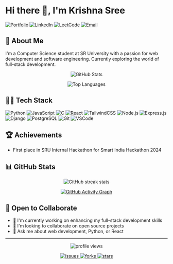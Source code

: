 

<!--
**krishnasree5/krishnasree5** is a ✨ _special_ ✨ repository because its `README.md` (this file) appears on your GitHub profile.

Here are some ideas to get you started:

- 🔭 I’m currently working on ...
- 🌱 I’m currently learning ...
- 👯 I’m looking to collaborate on ...
- 🤔 I’m looking for help with ...
- 💬 Ask me about ...
- 📫 How to reach me: ...
- 😄 Pronouns: ...
- ⚡ Fun fact: ...
-->

# Hi there 👋, I'm Krishna Sree

[![Portfolio](https://img.shields.io/badge/Portfolio-5340ff?style=for-the-badge&logo=Google-chrome&logoColor=white)](https://krishna-sree-portfolio.vercel.app/)
[![LinkedIn](https://img.shields.io/badge/LinkedIn-0077B5?style=for-the-badge&logo=linkedin&logoColor=white)](https://www.linkedin.com/in/gkrishnasree5/)
[![LeetCode](https://img.shields.io/badge/LeetCode-FFA116?style=for-the-badge&logo=LeetCode&logoColor=black)](https://leetcode.com/u/gkrishnasree5/)
[![Email](https://img.shields.io/badge/Email-D14836?style=for-the-badge&logo=gmail&logoColor=white)](mailto:gkrishnasree5@gmail.com)

## 💫 About Me
I'm a Computer Science student at SR University with a passion for web development and software engineering. Currently exploring the world of full-stack development.
<!-- while honing my skills in AI/ML. -->

<p align="center">
  <img src="https://github-readme-stats.vercel.app/api?username=krishnasree5&show_icons=true&theme=radical" alt="GitHub Stats" />
</p>
<p align="center">
  <img src="https://github-readme-stats.vercel.app/api/top-langs/?username=krishnasree5&layout=compact&theme=radical" alt="Top Languages" />
</p>

## 👨‍💻 Tech Stack
![Python](https://img.shields.io/badge/Python-3776AB?style=for-the-badge&logo=python&logoColor=white)
![JavaScript](https://img.shields.io/badge/JavaScript-F7DF1E?style=for-the-badge&logo=javascript&logoColor=black)
![C](https://img.shields.io/badge/C-00599C?style=for-the-badge&logo=c&logoColor=white)
![React](https://img.shields.io/badge/React-20232A?style=for-the-badge&logo=react&logoColor=61DAFB)
![TailwindCSS](https://img.shields.io/badge/Tailwind_CSS-grey?style=for-the-badge&logo=tailwind-css&logoColor=38B2AC)
![Node.js](https://img.shields.io/badge/Node.js-339933?style=for-the-badge&logo=nodedotjs&logoColor=white)
![Express.js](https://img.shields.io/badge/Express.js-000000?style=for-the-badge&logo=express&logoColor=white)
![Django](https://img.shields.io/badge/Django-092E20?style=for-the-badge&logo=django&logoColor=white)
![PostgreSQL](https://img.shields.io/badge/PostgreSQL-316192?style=for-the-badge&logo=postgresql&logoColor=white)
![Git](https://img.shields.io/badge/Git-F05032?style=for-the-badge&logo=git&logoColor=white)
![VSCode](https://img.shields.io/badge/Visual_Studio_Code-0078D4?style=for-the-badge&logo=visual%20studio%20code&logoColor=white)
<!-- ![Bootstrap](https://img.shields.io/badge/Bootstrap-563D7C?style=for-the-badge&logo=bootstrap&logoColor=white)
![jQuery](https://img.shields.io/badge/jQuery-0769AD?style=for-the-badge&logo=jquery&logoColor=white) -->

## 🏆 Achievements
- First place in SRU Internal Hackathon for Smart India Hackathon 2024
<!-- Top 10 in Genzeon GenzVerse Hackathon (out of 50+ teams) -->

## 📊 GitHub Stats

<p align="center">
  <img src="https://github-readme-streak-stats.herokuapp.com/?user=krishnasree5&theme=radical" alt="GitHub streak stats" />
</p>
<p align="center">
  <a href="https://github.com/ashutosh00710/github-readme-activity-graph">
    <img src="https://github-readme-activity-graph.vercel.app/graph?username=krishnasree5&theme=react-dark" alt="GitHub Activity Graph" />
  </a>
</p>

## 🤝 Open to Collaborate
- 🔭 I'm currently working on enhancing my full-stack development skills
- 👯 I'm looking to collaborate on open source projects
- 💬 Ask me about web development, Python, or React
<!-- - 🌱 I'm currently learning advanced React patterns and AI/ML concepts -->

---

<p align="center">
  <img src="https://komarev.com/ghpvc/?username=krishnasree5&label=Profile%20views&color=0e75b6&style=flat" alt="profile views" />
</p>

<p align="center">
  <a href="https://github.com/krishnasree5/krishnasree5/issues">
    <img src="https://img.shields.io/github/issues/krishnasree5/krishnasree5" alt="issues" />
  </a>
  <a href="https://github.com/krishnasree5/krishnasree5/network/members">
    <img src="https://img.shields.io/github/forks/krishnasree5/krishnasree5" alt="forks" />
  </a>
  <a href="https://github.com/krishnasree5/krishnasree5/stargazers">
    <img src="https://img.shields.io/github/stars/krishnasree5/krishnasree5" alt="stars" />
  </a>
</p>

